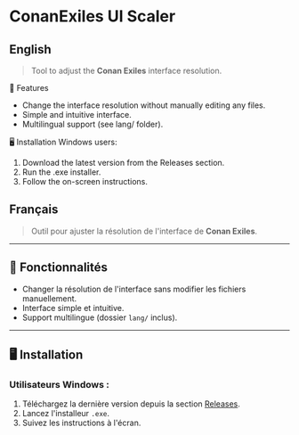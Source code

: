 # ConanExiles UI Scaler

## English

> Tool to adjust the **Conan Exiles** interface resolution.

🎯 Features

- Change the interface resolution without manually editing any files.
- Simple and intuitive interface.
- Multilingual support (see lang/ folder).

🖥️ Installation
Windows users:

1. Download the latest version from the Releases section.
2. Run the .exe installer.
3. Follow the on-screen instructions.

## Français

> Outil pour ajuster la résolution de l'interface de **Conan Exiles**.

---

## 🎯 Fonctionnalités

- Changer la résolution de l'interface sans modifier les fichiers manuellement.
- Interface simple et intuitive.
- Support multilingue (dossier `lang/` inclus).

---

## 🖥️ Installation

### Utilisateurs Windows :
1. Téléchargez la dernière version depuis la section [Releases](https://github.com/votre-user/ConanExilesTools/releases).
2. Lancez l'installeur `.exe`.
3. Suivez les instructions à l'écran.
